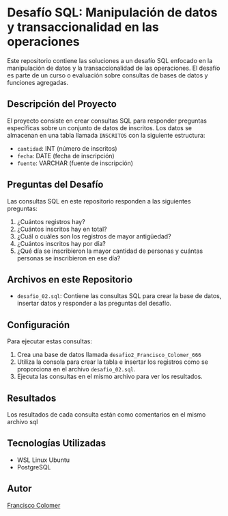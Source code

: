 # Desafío SQL: Manipulación de datos y transaccionalidad en las operaciones

Este repositorio contiene las soluciones a un desafío SQL enfocado en la manipulación de datos y la transaccionalidad de las operaciones. El desafío es parte de un curso o evaluación sobre consultas de bases de datos y funciones agregadas.

## Descripción del Proyecto

El proyecto consiste en crear consultas SQL para responder preguntas específicas sobre un conjunto de datos de inscritos. Los datos se almacenan en una tabla llamada `INSCRITOS` con la siguiente estructura:

- `cantidad`: INT (número de inscritos)
- `fecha`: DATE (fecha de inscripción)
- `fuente`: VARCHAR (fuente de inscripción)

## Preguntas del Desafío

Las consultas SQL en este repositorio responden a las siguientes preguntas:

1. ¿Cuántos registros hay?
2. ¿Cuántos inscritos hay en total?
3. ¿Cuál o cuáles son los registros de mayor antigüedad?
4. ¿Cuántos inscritos hay por día?
5. ¿Qué día se inscribieron la mayor cantidad de personas y cuántas personas se inscribieron en ese día?

## Archivos en este Repositorio

- `desafio_02.sql`: Contiene las consultas SQL para crear la base de datos, insertar datos y responder a las preguntas del desafío.


## Configuración

Para ejecutar estas consultas:

1. Crea una base de datos llamada `desafio2_Francisco_Colomer_666` 
2. Utiliza la consola para crear la tabla e insertar los registros como se proporciona en el archivo `desafio_02.sql`.
3. Ejecuta las consultas en el mismo archivo para ver los resultados.

## Resultados

Los resultados de cada consulta están como comentarios en el mismo archivo sql

## Tecnologías Utilizadas

- WSL Linux Ubuntu
- PostgreSQL

## Autor

[Francisco Colomer](https://github.com/cy5k0)

